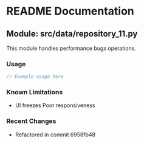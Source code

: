 # README Documentation

## Module: src/data/repository_11.py

This module handles performance bugs operations.

### Usage

```java
// Example usage here
```

### Known Limitations

- UI freezes Poor responsiveness

### Recent Changes

- Refactored in commit 6958fb48
